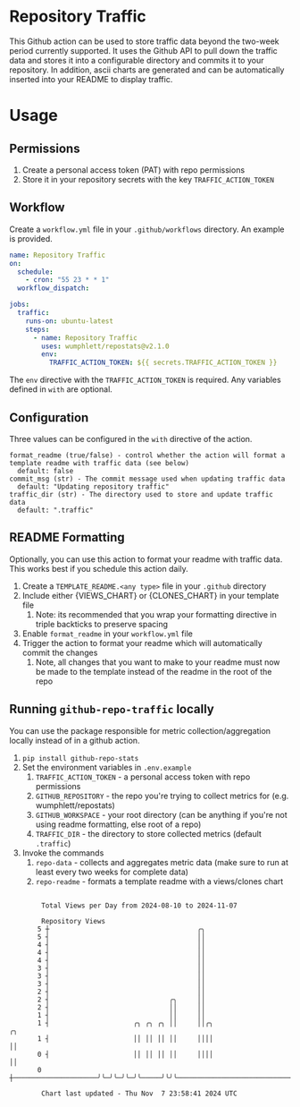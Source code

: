 # Repository Traffic

This Github action can be used to store traffic data beyond the two-week period currently supported.
It uses the Github API to pull down the traffic data and stores it into a configurable directory and commits it to your 
repository. In addition, ascii charts are generated and can be automatically inserted into your README to display traffic.

# Usage
## Permissions
1. Create a personal access token (PAT) with repo permissions
2. Store it in your repository secrets with the key `TRAFFIC_ACTION_TOKEN`

## Workflow
Create a `workflow.yml` file in your `.github/workflows` directory. An example is provided.

```yaml
name: Repository Traffic
on:
  schedule:
    - cron: "55 23 * * 1"
  workflow_dispatch:

jobs:
  traffic:
    runs-on: ubuntu-latest
    steps:
      - name: Repository Traffic
        uses: wumphlett/repostats@v2.1.0
        env:
          TRAFFIC_ACTION_TOKEN: ${{ secrets.TRAFFIC_ACTION_TOKEN }}
```
The `env` directive with the `TRAFFIC_ACTION_TOKEN` is required. Any variables defined in `with` are optional.

## Configuration
Three values can be configured in the `with` directive of the action.
```
format_readme (true/false) - control whether the action will format a template readme with traffic data (see below)
  default: false
commit_msg (str) - The commit message used when updating traffic data
  default: "Updating repository traffic"
traffic_dir (str) - The directory used to store and update traffic data
  default: ".traffic"
```

## README Formatting
Optionally, you can use this action to format your readme with traffic data. This works best if you schedule this action
daily.

1. Create a `TEMPLATE_README.<any type>` file in your `.github` directory
2. Include either {VIEWS_CHART} or {CLONES_CHART} in your template file
   1. Note: its recommended that you wrap your formatting directive in triple backticks to preserve spacing
3. Enable `format_readme` in your `workflow.yml` file
4. Trigger the action to format your readme which will automatically commit the changes
   1. Note, all changes that you want to make to your readme must now be made to the template instead of the readme in the root of the repo

## Running `github-repo-traffic` locally
You can use the package responsible for metric collection/aggregation locally instead of in a github action.

1. `pip install github-repo-stats`
2. Set the environment variables in `.env.example`
   1. `TRAFFIC_ACTION_TOKEN` - a personal access token with repo permissions
   2. `GITHUB_REPOSITORY` - the repo you're trying to collect metrics for (e.g. wumphlett/repostats)
   3. `GITHUB_WORKSPACE` - your root directory (can be anything if you're not using readme formatting, else root of a repo)
   4. `TRAFFIC_DIR` - the directory to store collected metrics (default `.traffic`)
3. Invoke the commands
   1. `repo-data` - collects and aggregates metric data (make sure to run at least every two weeks for complete data)
   2. `repo-readme` - formats a template readme with a views/clones chart

```

        Total Views per Day from 2024-08-10 to 2024-11-07

        Repository Views
       5 ┼                                     ╭╮
       5 ┤                                     ││
       4 ┤                                     ││
       4 ┤                                     ││
       4 ┤                                     ││
       3 ┤                                     ││
       3 ┤                                     ││
       3 ┤                                     ││
       2 ┤                                     ││
       2 ┤                              ╭╮     ││
       2 ┤                              ││     ││
       1 ┤                              ││     ││
       1 ┤                     ╭╮ ╭╮ ╭╮ ││     ││╭╮                                         ╭╮
       1 ┤                     ││ ││ ││ ││     ││││                                         ││
       0 ┤                     ││ ││ ││ ││     ││││                                         ││
       0 ┼─────────────────────╯╰─╯╰─╯╰─╯╰─────╯╰╯╰─────────────────────────────────────────╯╰─────

        Chart last updated - Thu Nov  7 23:58:41 2024 UTC
        
```

